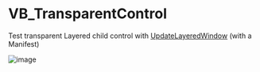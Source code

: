 # VB_TransparentControl

Test transparent Layered child control with [UpdateLayeredWindow](https://learn.microsoft.com/en-us/windows/win32/api/winuser/nf-winuser-updatelayeredwindow)
(with a Manifest)

![image](https://github.com/castorix/VB_TransparentControl/assets/22345506/cbad426c-b61b-451f-892c-4250e0b58143)
